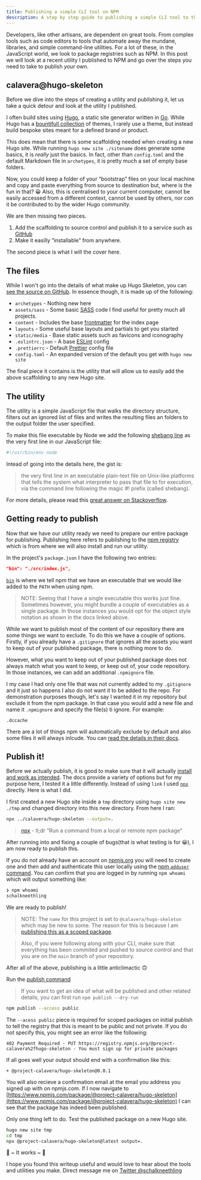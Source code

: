 ```yaml
---
title: Publishing a simple CLI tool on NPM
description: A step by step guide to publishing a simple CLI tool to the NPM registry
---
```


Developers, like other artisans, are dependent on great tools. From complex tools such as code editors to tools that automate away the mundane, libraries, and simple command-line utilities. For a lot of these, in the JavaScript world, we look to package registries such as NPM. In this post we will look at a recent utility I published to NPM and go over the steps you need to take to publish _your_ own.

## calavera@hugo-skeleton

Before we dive into the steps of creating a utility and publishing it, let us take a quick detour and look at the utility I published.

I often build sites using [Hugo](https://gohugo.io/), a static site generator written in [Go](https://golang.org/). While Hugo has a [bountifull collection](https://themes.gohugo.io/) of themes, I rarely use a theme, but instead build bespoke sites meant for a defined brand or product.

This does mean that there is some scaffolding needed when creating a new Hugo site. While running `hugo new site ./sitename` does generate some basics, it is _really_ just the basics. In fact, other than `config.toml` and the default Markdown file in `archetypes`, it is pretty much a set of empty base folders.

Now, you could keep a folder of your “bootstrap” files on your local machine and copy and paste everything from source to destination but, where is the fun in that? 😀 Also, this is centralised to your current computer, cannot be easily accessed from a different context, cannot be used by others, nor con it be contributed to by the wider Hugo community.

We are then missing two pieces.

1. Add the scaffolding to source control and publish it to a service such as [GitHub](https://github.com/)
2. Make it easilly “installable” from anywhere.

The second piece is what I will the cover here.

## The files

While I won't go into the details of what make up Hugo Skeleton, you can [see the source on GitHub](https://github.com/project-calavera/hugo-skeleton). In essence though, it is made up of the following:

- `archetypes` - Nothing new here
- `assets/sass` - Some basic [SASS](https://sass-lang.com/) code I find useful for pretty much all projects.
- `content` - Includes the base [frontmatter](https://gohugo.io/content-management/front-matter#readout) for the index page
- `layouts` - Some useful base layouts and partials to get you started
- `static/media` - Base static assets such as favicons and iconography
- `.eslintrc.json` - A base [ESLint](https://eslint.org/) config
- `.prettierrc` - Default [Prettier](https://prettier.io/) config file
- `config.toml` - An expanded version of the default you get with `hugo new site`

The final piece it contains is the utility that will allow us to easily add the above scaffolding to any new Hugo site.

## The utility

The utility is a simple JavaScript file that walks the directory structure, filters out an ignored list of files and writes the resulting files an folders to the output folder the user specified.

To make this file executable by Node we add the following [shebang line](<https://en.wikipedia.org/wiki/Shebang_(Unix)>) as the very first line in our JavaScript file:

```bash
#!/usr/bin/env node
```

Intead of going into the details here, the gist is:

> the very first line in an executable plain-text file on Unix-like platforms that tells the system what interpreter to pass that file to for execution, via the command line following the magic #! prefix (called shebang).

For more details, please read this [great answer on Stackoverflow](https://stackoverflow.com/questions/33509816/what-exactly-does-usr-bin-env-node-do-at-the-beginning-of-node-files#answer-33510581).

## Getting ready to publish

Now that we have our utility ready we need to prepare our entire package for publishing. Publishing here refers to publishing to the [npm registry](https://npmjs.org/) which is from where we will also install and run our utility.

In the project's `package.json` I have the following two entries:

```json
"bin": "./src/index.js",
```

[`bin`](https://docs.npmjs.com/cli/v7/configuring-npm/package-json#bin) is where we tell npm that we have an executable that we would like added to the `PATH` when using npm.

> NOTE: Seeing that I have a single executable this works just fine. Sometimes however, you might bundle a couple of executables as a single package. In those instances you would opt for the object style notation as shown in the docs linked above.

While we want to publish most of the content of our repository there are some things we want to exclude. To do this we have a couple of options. Firstly, if you already have a `.gitignore` that ignores all the assets you want to keep out of your published package, there is nothing more to do.

However, what you want to keep out of your published package does not always match what you want to keep, or keep out of, your code repository. In those instances, we can add an additional `.npmignore` file.

I my case I had only one file that was not currently added to my `.gitignore` and it just so happens I also do not want it to be added to the repo. For demonstration purposes though, let's say I wanted it in my repository but exclude it from the npm package. In that case you would add a new file and name it `.npmignore` and specify the file(s) ti ignore. For example:

```
.dccache
```

There are a lot of things npm will automatically exclude by default and also some files it will always inlcude. You can [read the details in their docs](https://docs.npmjs.com/cli/v7/using-npm/developers#keeping-files-out-of-your-package).

## Publish it!

Before we actually publish, it is good to make sure that it will actually [install and work as intended](https://docs.npmjs.com/cli/v7/using-npm/developers#before-publishing-make-sure-your-package-installs-and-works). The docs provide a variety of options but for my purpose here, I tested it a little differently. Instead of using `link` I used [`npx`](https://docs.npmjs.com/cli/v7/commands/npx) directly. Here is what I did.

I first created a new Hugo site inside a `tmp` directory using `hugo site new ./tmp` and changed directory into this new directory. From here I ran:

```bash
npx ../calavera/hugo-skeleton --output=.
```

> [npx](https://docs.npmjs.com/cli/v7/commands/npx) - tl;dr “Run a command from a local or remote npm package”

After running into and fixing a couple of bugs(that is what testing is for 😀), I am now ready to publish this.

If you do not already have an account on [npmjs.org](https://npmjs.org/) you will need to create one and then add and authenticate this user locally using the [npm `adduser` command](https://docs.npmjs.com/cli/v7/commands/npm-adduser). You can confirm that you are logged in by running `npm whoami` which will output something like:

```bash
❯ npm whoami
schalkneethling
```

We are ready to publish!

> NOTE: The `name` for this project is set to `@calavera/hugo-skeleton` which may be new to some. The reason for this is because I am [publishing this as a scoped package](https://docs.npmjs.com/cli/v7/using-npm/scope).

> Also, if you were following along with your CLI, make sure that everything has been commited and pushed to source control and that you are on the `main` branch of your repository.

After all of the above, publishing is a little anticlimactic 🙃

Run the [publish command](https://docs.npmjs.com/cli/v7/using-npm/developers#publish-your-package)

> If you want to get an idea of what will be published and other related details, you can first run `npm publish --dry-run`

```bash
npm publish --access public
```

The `--acess public` piece is required for scoped packages on initial publish to tell the registry that this is meant to be public and not private. If you do not specify this, you might see an error like the following:

```
402 Payment Required - PUT https://registry.npmjs.org/@project-calavera%2fhugo-skeleton - You must sign up for private packages
```

If all goes well your output should end with a confirmation like this:

```
+ @project-calavera/hugo-skeleton@0.0.1
```

You will also recieve a confirmation email at the email you address you signed up with on npmjs.com. If I now navigate to [https://www.npmjs.com/package/@project-calavera/hugo-skeleton](https://www.npmjs.com/package/@project-calavera/hugo-skeleton) I can see that the package has indeed been published.

Only one thing left to do. Test the published package on a new Hugo site.

```bash
hugo new site tmp
cd tmp
npx @project-calavera/hugo-skeleton@latest output=.
```

🎉 ~ It works ~ 🎉

I hope you found this writeup useful and would love to hear about the tools and utilities you make. Direct message me on [Twitter @schalkneethling](https://twitter.com/schalkneethling)
